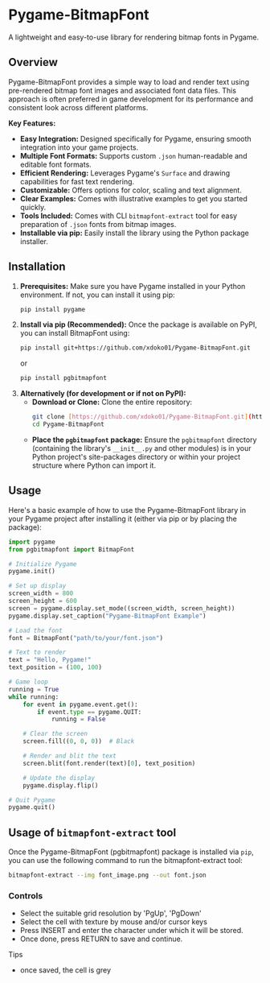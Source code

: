 # Pygame-BitmapFont

A lightweight and easy-to-use library for rendering bitmap fonts in Pygame.

## Overview

Pygame-BitmapFont provides a simple way to load and render text using pre-rendered bitmap font images and associated font data files. This approach is often preferred in game development for its performance and consistent look across different platforms.

**Key Features:**

* **Easy Integration:** Designed specifically for Pygame, ensuring smooth integration into your game projects.
* **Multiple Font Formats:** Supports custom `.json` human-readable and editable font formats.
* **Efficient Rendering:** Leverages Pygame's `Surface` and drawing capabilities for fast text rendering.
* **Customizable:** Offers options for color, scaling and text alignment.
* **Clear Examples:** Comes with illustrative examples to get you started quickly.
* **Tools Included:** Comes with CLI `bitmapfont-extract` tool for easy preparation of `.json` fonts from bitmap images.
* **Installable via pip:** Easily install the library using the Python package installer.

## Installation

1.  **Prerequisites:** Make sure you have Pygame installed in your Python environment. If not, you can install it using pip:
    ```bash
    pip install pygame
    ```
2.  **Install via pip (Recommended):** Once the package is available on PyPI, you can install BitmapFont using:
    ```bash
    pip install git+https://github.com/xdoko01/Pygame-BitmapFont.git
    ```
    or
    ```bash
    pip install pgbitmapfont
    ```
3.  **Alternatively (for development or if not on PyPI):**
    * **Download or Clone:** Clone the entire repository:
        ```bash
        git clone [https://github.com/xdoko01/Pygame-BitmapFont.git](https://github.com/xdoko01/Pygame-BitmapFont.git)
        cd Pygame-BitmapFont
        ```
    * **Place the `pgbitmapfont` package:** Ensure the `pgbitmapfont` directory (containing the library's `__init__.py` and other modules) is in your Python project's site-packages directory or within your project structure where Python can import it.

## Usage

Here's a basic example of how to use the Pygame-BitmapFont library in your Pygame project after installing it (either via pip or by placing the package):

```python
import pygame
from pgbitmapfont import BitmapFont

# Initialize Pygame
pygame.init()

# Set up display
screen_width = 800
screen_height = 600
screen = pygame.display.set_mode((screen_width, screen_height))
pygame.display.set_caption("Pygame-BitmapFont Example")

# Load the font
font = BitmapFont("path/to/your/font.json")

# Text to render
text = "Hello, Pygame!"
text_position = (100, 100)

# Game loop
running = True
while running:
    for event in pygame.event.get():
        if event.type == pygame.QUIT:
            running = False

    # Clear the screen
    screen.fill((0, 0, 0))  # Black

    # Render and blit the text
    screen.blit(font.render(text)[0], text_position)

    # Update the display
    pygame.display.flip()

# Quit Pygame
pygame.quit()
```

## Usage of `bitmapfont-extract` tool

Once the Pygame-BitmapFont (pgbitmapfont) package is installed via `pip`, you can use the following command to run the bitmapfont-extract tool:

```bash
bitmapfont-extract --img font_image.png --out font.json
```

### Controls

 - Select the suitable grid resolution by 'PgUp', 'PgDown'
 - Select the cell with texture by mouse and/or cursor keys
 - Press INSERT and enter the character under which it will be stored.
 - Once done, press RETURN to save and continue.

Tips
 - once saved, the cell is grey
